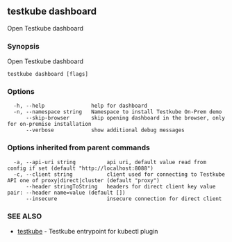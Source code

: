 
<head>
  <meta name="og:type" content="reference-doc" />
</head>

## testkube dashboard

Open Testkube dashboard

### Synopsis

Open Testkube dashboard

```
testkube dashboard [flags]
```

### Options

```
  -h, --help               help for dashboard
  -n, --namespace string   Namespace to install Testkube On-Prem demo
      --skip-browser       skip opening dashboard in the browser, only for on-premise installation
      --verbose            show additional debug messages
```

### Options inherited from parent commands

```
  -a, --api-uri string          api uri, default value read from config if set (default "http://localhost:8088")
  -c, --client string           client used for connecting to Testkube API one of proxy|direct|cluster (default "proxy")
      --header stringToString   headers for direct client key value pair: --header name=value (default [])
      --insecure                insecure connection for direct client
```

### SEE ALSO

* [testkube](testkube.md)	 - Testkube entrypoint for kubectl plugin


